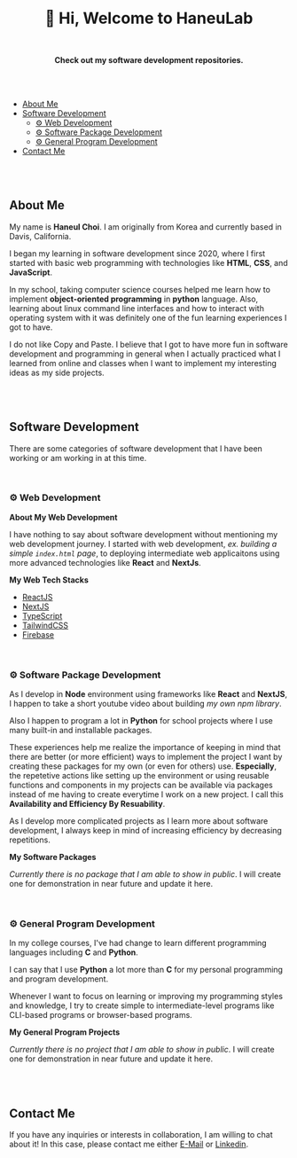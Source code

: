 <br />
<br />

<h1 align="center">
   👋 Hi, Welcome to HaneuLab
</h1>

<br />

<p align="center">
    <b>Check out my software development repositories.</b>
</p>

<br />
<br />

- [About Me](#about-me)
- [Software Development](#software-development)
  - [⚙️ Web Development](#️-web-development)
  - [⚙️ Software Package Development](#️-software-package-development)
  - [⚙️ General Program Development](#️-general-program-development)
- [Contact Me](#contact-me)

<br />
<br />

## About Me

My name is **Haneul Choi**. I am originally from Korea and currently based in Davis, California.

I began my learning in software development since 2020, where I first started with basic web programming with technologies like **HTML**, **CSS**, and **JavaScript**.

In my school, taking computer science courses helped me learn how to implement **object-oriented programming** in **python** language. Also, learning about linux command line interfaces and how to interact with operating system with it was definitely one of the fun learning experiences I got to have.

I do not like Copy and Paste. I believe that I got to have more fun in software development and programming in general when I actually practiced what I learned from online and classes when I want to implement my interesting ideas as my side projects.

<br />
<br />

## Software Development

There are some categories of software development that I have been working or am working in at this time.

<br />

### ⚙️ Web Development

**About My Web Development**

I have nothing to say about software development without mentioning my web development journey. I started with web development, _ex. building a simple `index.html` page_, to deploying intermediate web applicaitons using more advanced technologies like **React** and **NextJs**.

**My Web Tech Stacks**

- [ReactJS](https://reactjs.org)
- [NextJS](https://reactjs.org)
- [TypeScript](https://reactjs.org)
- [TailwindCSS](https://reactjs.org)
- [Firebase](https://reactjs.org)

<br />

### ⚙️ Software Package Development

As I develop in **Node** environment using frameworks like **React** and **NextJS**, I happen to take a short youtube video about building _my own npm library_.

Also I happen to program a lot in **Python** for school projects where I use many built-in and installable packages.

These experiences help me realize the importance of keeping in mind that there are better (or more efficient) ways to implement the project I want by creating these packages for my own (or even for others) use. **Especially**, the repetetive actions like setting up the environment or using reusable functions and components in my projects can be available via packages instead of me having to create everytime I work on a new project. I call this **Availability and Efficiency By Resuability**.

As I develop more complicated projects as I learn more about software development, I always keep in mind of increasing efficiency by decreasing repetitions.

**My Software Packages**

_Currently there is no package that I am able to show in public_. I will create one for demonstration in near future and update it here.

<br />

### ⚙️ General Program Development

In my college courses, I've had change to learn different programming languages including **C** and **Python**.

I can say that I use **Python** a lot more than **C** for my personal programming and program development.

Whenever I want to focus on learning or improving my programming styles and knowledge, I try to create simple to intermediate-level programs like CLI-based programs or browser-based programs.

**My General Program Projects**

_Currently there is no project that I am able to show in public_. I will create one for demonstration in near future and update it here.

<br />
<br />

## Contact Me

If you have any inquiries or interests in collaboration, I am willing to chat about it! In this case, please contact me either [E-Mail](mailto:hanchoi@ucdavis.edu) or [Linkedin](https://linkedin.com/in/haneulab).
